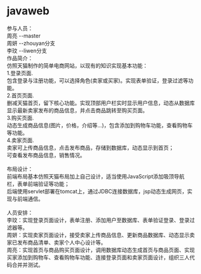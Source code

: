 # javaweb
参与人员：<br>
周亮  --master<br>
周妍  --zhouyan分支<br>
李玟  --liwen分支<br>
作品简介：<br>
仿照天猫制作的简单电商网站，以现有的知识实现基本功能：<br>
1.登录页面.<br>
包含登录与注册功能，可以选择角色(卖家或买家)。实现表单验证，登录过滤等功能。<br>
2.首页页面.<br>
删减天猫首页，留下核心功能。实现顶部用户栏实时显示用户信息，动态从数据库显示最新卖家发布的商品信息，并点击商品跳转至购买页面。<br>
3.购买页面.<br>
动态生成商品信息(图片，价格，介绍等…)，包含添加到购物车功能，查看购物车等功能。<br>
4.卖家页面.<br>
卖家可上传商品信息，点击发布商品，存储到数据库，动态显示到首页；<br>
可查看发布商品信息，销售情况。<br>
<br>
布局设计：<br>
前端布局基本仿照天猫布局加上自己设计，适当使用JavaScript添加吸顶导航栏，表单前端验证等功能；<br>
后端使用servlet部署在tomcat上，通过JDBC连接数据库，jsp动态生成网页，实现与前端通信。<br>
<br>
人员安排：<br>
李玟：实现登录页面设计，表单注册、添加用户至数据库、表单验证登录、登录过滤器等。<br>
周妍：实现卖家页面设计，接受卖家上传商品信息、更新商品数据库、动态显示卖家已发布商品清单、卖家个人中心设计等。<br>
周亮：实现首页与商品购买页面设计，调用数据库动态生成首页与商品页面、实现买家添加到购物车、查看购物车功能、连接登录页面和卖家页面设计，组织三人代码合并并测试。<br>
